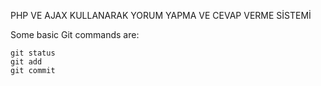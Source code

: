 PHP VE AJAX KULLANARAK YORUM YAPMA VE CEVAP VERME SİSTEMİ

Some basic Git commands are:
```
git status
git add
git commit
```
